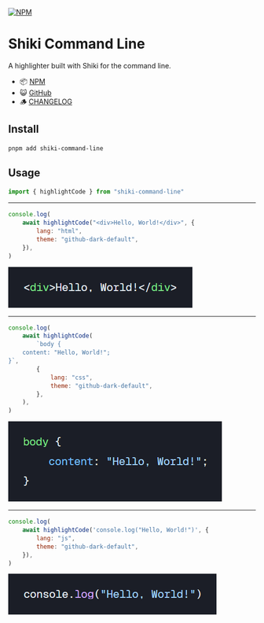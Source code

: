 [![NPM](https://img.shields.io/npm/v/shiki-command-line?style=for-the-badge&label=NPM&color=%23cb0000)](https://npmjs.com/package/shiki-command-line)

# Shiki Command Line

A highlighter built with Shiki for the command line.

-   📦 [NPM](https://npmjs.com/package/shiki-command-line)
-   😺 [GitHub](https://github.com/babakfp/shiki-command-line)
-   🪵 [CHANGELOG](/CHANGELOG.md)

## Install

```bash
pnpm add shiki-command-line
```

## Usage

```js
import { highlightCode } from "shiki-command-line"
```

---

```js
console.log(
    await highlightCode("<div>Hello, World!</div>", {
        lang: "html",
        theme: "github-dark-default",
    }),
)
```

![](/assets/html.png)

---

```js
console.log(
    await highlightCode(
        `body {
    content: "Hello, World!";
}`,
        {
            lang: "css",
            theme: "github-dark-default",
        },
    ),
)
```

![](/assets/css.png)

---

```js
console.log(
    await highlightCode('console.log("Hello, World!")', {
        lang: "js",
        theme: "github-dark-default",
    }),
)
```

![](/assets/js.png)
